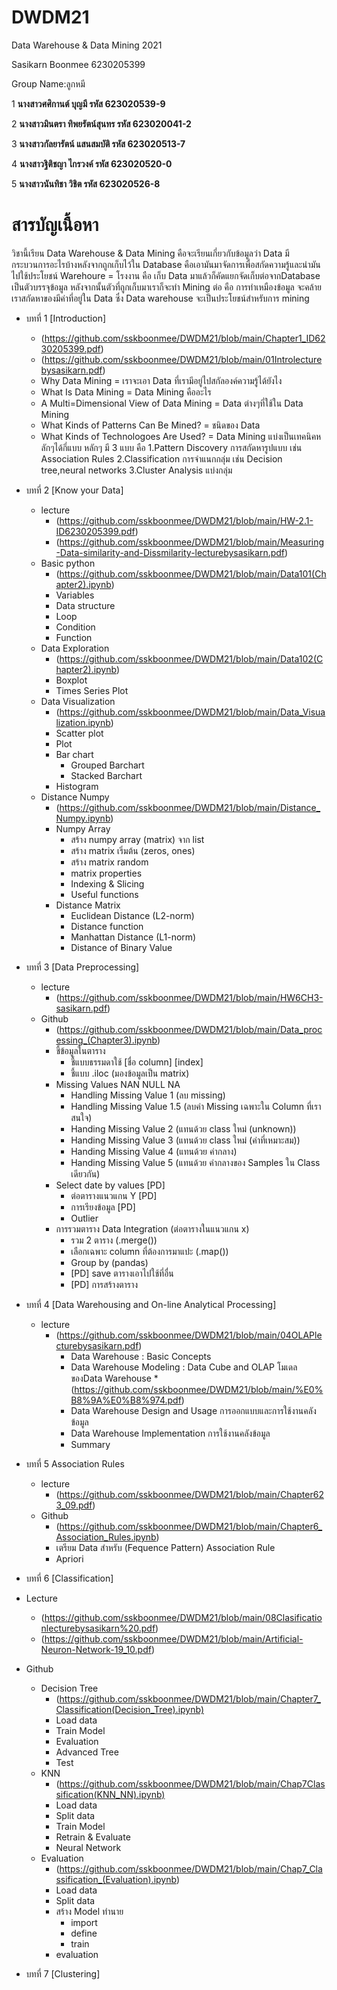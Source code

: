 # DWDM21
Data Warehouse &amp;  Data Mining 2021

Sasikarn Boonmee  6230205399

Group Name:ลูกหมี

1 **นางสาวศศิกานต์ บุญมี
รหัส 623020539-9**

2 **นางสาวมินตรา ทิพยรัตน์สุนทร
รหัส 623020041-2**

3 **นางสาวกัลยารัตน์ แสนสมบัติ
รหัส 623020513-7**

4 **นางสาวฐิติชญา ไกรวงค์
รหัส 623020520-0**

5 **นางสาวนันทิชา วิชิต
รหัส 623020526-8**

# สารบัญเนื้อหา

วิชานี้เรียน Data Warehouse & Data Mining คือจะเรียนเกี่ยวกับข้อมูลว่า Data มีกระบวนการอะไรบ้างหลังจากถูกเก็บไว้ใน Database คือเอามันมาจัดการเพื่อสกัดความรู้และนำมันไปใช้ประโยชน์
Warehoure = โรงงาน คือ เก็บ Data มาแล้วก็คัดแยกจัดเก็บต่อจากDatabase เป็นตัวบรรจุข้อมูล หลังจากนั้นตัวที่ถูกเก็บมาเราก็จะทำ Mining ต่อ คือ การทำเหมืองข้อมูล จะคล้ายเราสกัดหาของมีค่าที่อยู่ใน Data 
ซึ่ง Data warehouse จะเป็นประโยชน์สำหรับการ mining

* บทที่ 1 [Introduction]
  * (https://github.com/sskboonmee/DWDM21/blob/main/Chapter1_ID6230205399.pdf)
  * (https://github.com/sskboonmee/DWDM21/blob/main/01Introlecturebysasikarn.pdf)
  * Why Data Mining = เราจะเอา Data ที่เรามีอยู่ไปสกัลองค์ความรู้ได้ยังไง 
  * What Is Data Mining = Data Mining คืออะไร
  * A Multi=Dimensional View of Data Mining = Data ต่างๆที่ใช้ใน Data Mining 
  * What Kinds of Patterns Can Be Mined? = ชนิดของ Data 
  * What Kinds of Technologoes Are Used? = Data Mining แบ่งเป็นเทคนิคหลักๆได้กี่แบบ
    หลักๆ มี 3 แบบ คือ 
    1.Pattern Discovery การสกัดหารูปแบบ  เช่น Association Rules 
    2.Classification การจำแนกกลุ่ม เช่น Decision tree,neural networks 
    3.Cluster Analysis แบ่งกลุ่ม 

* บทที่ 2 [Know your Data] 
  * lecture
    * (https://github.com/sskboonmee/DWDM21/blob/main/HW-2.1-ID6230205399.pdf)
    * (https://github.com/sskboonmee/DWDM21/blob/main/Measuring-Data-similarity-and-Dissmilarity-lecturebysasikarn.pdf)
  * Basic python
    * (https://github.com/sskboonmee/DWDM21/blob/main/Data101(Chapter2).ipynb)
     * Variables
     * Data structure
     * Loop
     * Condition
     * Function
  * Data Exploration
    * (https://github.com/sskboonmee/DWDM21/blob/main/Data102(Chapter2).ipynb) 
     * Boxplot
     * Times Series Plot 
  * Data Visualization 
    * (https://github.com/sskboonmee/DWDM21/blob/main/Data_Visualization.ipynb)
     * Scatter plot
     * Plot
     * Bar chart
       * Grouped Barchart
       * Stacked Barchart
     * Histogram 
  * Distance Numpy
    * (https://github.com/sskboonmee/DWDM21/blob/main/Distance_Numpy.ipynb)
     * Numpy Array
       * สร้าง numpy array (matrix) จาก list
       * สร้าง matrix เริ่มต้น (zeros, ones)
       * สร้าง matrix random 
       * matrix properties
       * Indexing & Slicing
       * Useful functions
     * Distance Matrix
       * Euclidean Distance (L2-norm)
       * Distance function
       * Manhattan Distance (L1-norm)
       * Distance of Binary Value
* บทที่ 3 [Data Preprocessing]
  * lecture  
     * (https://github.com/sskboonmee/DWDM21/blob/main/HW6CH3-sasikarn.pdf)
  * Github
     * (https://github.com/sskboonmee/DWDM21/blob/main/Data_processing_(Chapter3).ipynb)
     * ชี้ข้อมูลในตาราง
       * ชี้แบบธรรมดาใช้ [ชื่อ column] [index]
       * ชี้แบบ .iloc (มองข้อมูลเป็น matrix)
     * Missing Values NAN NULL NA
       * Handling Missing Value 1 (ลบ missing)
       * Handling Missing Value 1.5 (ลบค่า Missing เฉพาะใน Column ที่เราสนใจ)
       * Handing Missing Value 2 (แทนด้วย class ใหม่ (unknown))
       * Handing Missing Value 3 (แทนด้วย class ใหม่ (ค่าที่เหมาะสม))
       * Handing Missing Value 4 (แทนด้วย ค่ากลาง)
       * Handing Missing Value 5 (แทนด้วย ค่ากลางของ Samples ใน Class เดียวกัน)
     * Select date by values [PD]
       * ต่อตารางแนวแกน Y [PD]
       * การเรียงข้อมูล [PD]
       * Outlier
     * การรวมตาราง Data Integration (ต่อตารางในแนวแกน x)
       * รวม 2 ตาราง (.merge())
       * เลือกเฉพาะ column ที่ต้องการมาแปะ (.map())
       * Group by (pandas)
       * [PD] save ตารางเอาไปใช้ที่อื่น
       * [PD] การสร้างตาราง
* บทที่ 4 [Data Warehousing and On-line Analytical Processing]
  * lecture 
    * (https://github.com/sskboonmee/DWDM21/blob/main/04OLAPlecturebysasikarn.pdf) 
      * Data Warehouse : Basic Concepts 
      * Data Warehouse Modeling : Data Cube and OLAP  โมเดลของData Warehouse
       *(https://github.com/sskboonmee/DWDM21/blob/main/%E0%B8%9A%E0%B8%974.pdf)
      * Data Warehouse Design and Usage การออกแบบและการใช้งานคลังข้อมูล
      * Data Warehouse Implementation การใช้งานคลังข้อมูล
      * Summary 
* บทที่ 5 Association Rules
  * lecture
    * (https://github.com/sskboonmee/DWDM21/blob/main/Chapter623_09.pdf)  
  * Github 
    * (https://github.com/sskboonmee/DWDM21/blob/main/Chapter6_Association_Rules.ipynb)  
    * เตรียม Data สำหรับ (Fequence Pattern) Association Rule
    * Apriori
 * บทที่ 6 [Classification]
  * Lecture
    * (https://github.com/sskboonmee/DWDM21/blob/main/08Clasificationlecturebysasikarn%20.pdf)
    * (https://github.com/sskboonmee/DWDM21/blob/main/Artificial-Neuron-Network-19_10.pdf)
  * Github
    * Decision Tree
      * (https://github.com/sskboonmee/DWDM21/blob/main/Chapter7_Classification(Decision_Tree).ipynb)
      * Load data
      * Train Model
      * Evaluation
      * Advanced Tree
      * Test
    * KNN
      * (https://github.com/sskboonmee/DWDM21/blob/main/Chap7Classification(KNN_NN).ipynb)
      * Load data
      * Split data
      * Train Model 
      * Retrain & Evaluate
      * Neural Network
    * Evaluation
      * (https://github.com/sskboonmee/DWDM21/blob/main/Chap7_Classification_(Evaluation).ipynb)
      * Load data
      * Split data     
      * สร้าง Model ทำนาย
        * import
        * define
        * train
      * evaluation
 * บทที่ 7 [Clustering]  
           
